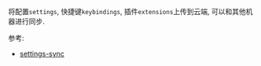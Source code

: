将配置`settings`, 快捷键`keybindings`, 插件`extensions`上传到云端, 可以和其他机器进行同步.


参考:
- [settings-sync](https://code.visualstudio.com/docs/editor/settings-sync)